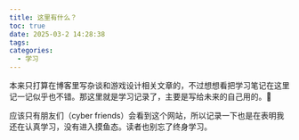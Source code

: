 ```yaml
---
title: 这里有什么？
toc: true
date: 2025-03-2 14:28:38
tags:
categories:
  - 学习
---
```


本来只打算在博客里写杂谈和游戏设计相关文章的，不过想想看把学习笔记在这里记一记似乎也不错。那这里就是学习记录了，主要是写给未来的自己用的。🫠

应该只有朋友们（cyber friends）会看到这个网站，所以记录一下也是在表明我还在认真学习，没有进入摸鱼态。读者也别忘了终身学习。
